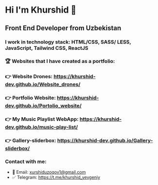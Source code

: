 # Hi I'm Khurshid 👋
## Front End Developer from Uzbekistan
### I work in technology stack: HTML/CSS, SASS/ LESS,  JavaScript, Tailwind CSS, ReactJS

### 🏆 Websites that I have created as a portfolio:

### 👉 Website Drones: https://khurshid-dev.github.io/Website_drones/
### 👉 Portfolio Website: https://khurshid-dev.github.io/Portolio_website/
### 👉 My Music Playlist WebApp: https://khurshid-dev.github.io/music-play-list/
### 👉 Gallery-sliderbox: https://khurshid-dev.github.io/Gallery-sliderbox/

### Contact with me:
-  📮 Email: xurshiduzoqov1@gmail.com
-  ✅ Telegram: https://t.me/khurshid_yevgeniy
